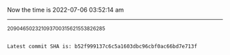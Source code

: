 Now the time is 2022-07-06 03:52:14 am

---

<small>209046502321093700315621553826285</small>

```txt

Latest commit SHA is: b52f999137c6c5a1603dbc96cbf0ac66bd7e713f
```

